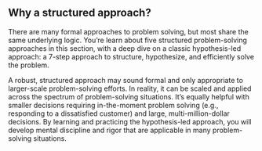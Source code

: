 ## Why a structured approach?

There are many formal approaches to problem solving, but most share the same underlying logic. You’re learn about five structured problem-solving approaches in this section, with a deep dive on a classic hypothesis-led approach: a 7-step approach to structure, hypothesize, and efficiently solve the problem.

A robust, structured approach may sound formal and only appropriate to larger-scale problem-solving efforts. In reality, it can be scaled and applied across the spectrum of problem-solving situations. It’s equally helpful with smaller decisions requiring in-the-moment problem solving (e.g., responding to a dissatisfied customer) and large, multi-million-dollar decisions. By learning and practicing the hypothesis-led approach, you will develop mental discipline and rigor that are applicable in many problem-solving situations.

